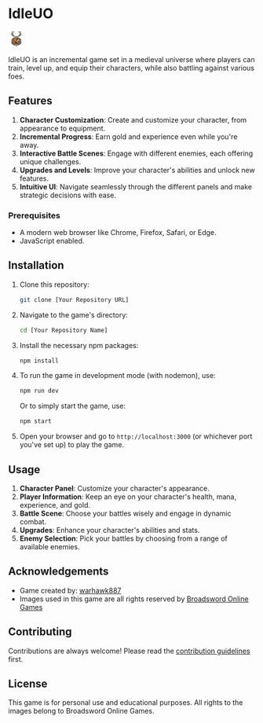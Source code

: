 # IdleUO

![IdleUO Logo](/public/images/favicon/idleUO-favicon.png)

IdleUO is an incremental game set in a medieval universe where players can train, level up, and equip their characters, while also battling against various foes.

## Features

1. **Character Customization**: Create and customize your character, from appearance to equipment.
2. **Incremental Progress**: Earn gold and experience even while you're away.
3. **Interactive Battle Scenes**: Engage with different enemies, each offering unique challenges.
4. **Upgrades and Levels**: Improve your character's abilities and unlock new features.
5. **Intuitive UI**: Navigate seamlessly through the different panels and make strategic decisions with ease.

### Prerequisites

- A modern web browser like Chrome, Firefox, Safari, or Edge.
- JavaScript enabled.

## Installation

1. Clone this repository:

   ```bash
   git clone [Your Repository URL]
   ```

2. Navigate to the game's directory:

   ```bash
   cd [Your Repository Name]
   ```

3. Install the necessary npm packages:

   ```bash
   npm install
   ```

4. To run the game in development mode (with nodemon), use:

   ```bash
   npm run dev
   ```

   Or to simply start the game, use:

   ```bash
   npm start
   ```

5. Open your browser and go to `http://localhost:3000` (or whichever port you've set up) to play the game.

## Usage

1. **Character Panel**: Customize your character's appearance.
2. **Player Information**: Keep an eye on your character's health, mana, experience, and gold.
3. **Battle Scene**: Choose your battles wisely and engage in dynamic combat.
4. **Upgrades**: Enhance your character's abilities and stats.
5. **Enemy Selection**: Pick your battles by choosing from a range of available enemies.

## Acknowledgements

- Game created by: [warhawk887](https://www.youtube.com/@warhawk887)
- Images used in this game are all rights reserved by [Broadsword Online Games](http://www.broadsword.com/)

## Contributing

Contributions are always welcome! Please read the [contribution guidelines](CONTRIBUTING.md) first.

## License

This game is for personal use and educational purposes. All rights to the images belong to Broadsword Online Games.
